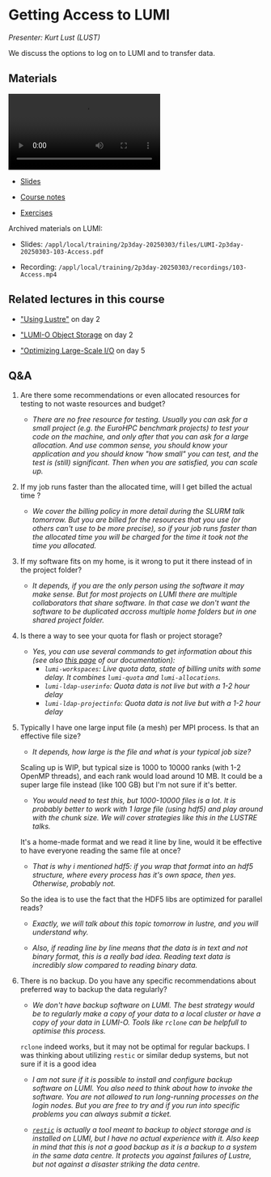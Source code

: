 # Getting Access to LUMI

*Presenter: Kurt Lust (LUST)*

We discuss the options to log on to LUMI and to transfer data.


## Materials

<!--
Materials will be made available after the lecture
-->
<video src="https://462000265.lumidata.eu/2p3day-20250303/recordings/103-Access.mp4" controls="controls"></video>
<!--
-   A video recording will follow.
-->

-   [Slides](https://462000265.lumidata.eu/2p3day-20250303/files/LUMI-2p3day-20250303-103-Access.pdf)

-   [Course notes](103-Access.md)

-   [Exercises](E103-Access.md)

Archived materials on LUMI:

-   Slides: `/appl/local/training/2p3day-20250303/files/LUMI-2p3day-20250303-103-Access.pdf`

-   Recording: `/appl/local/training/2p3day-20250303/recordings/103-Access.mp4`


## Related lectures in this course

-   ["Using Lustre"](M203-Lustre.md) on day 2

-   ["LUMI-O Object Storage](M204-ObjectStorage.md) on day 2

-   ["Optimizing Large-Scale I/O](M503-IO_Optimization_Parallel_IO.md) on day 5


## Q&A


1.  Are there some recommendations or even allocated resources for testing to not waste resources and budget? 

    -   *There are no free resource for testing. Usually you can ask for a small project (e.g. the EuroHPC benchmark projects) to test your code on the machine, and only after that you can ask for a large allocation. And use common sense, you should know your application and you should know "how small" you can test, and the test is (still) significant. Then when you are satisfied, you can scale up.*

2.  If my job runs faster than the allocated time, will I get billed the actual time ?

    -   *We cover the billing policy in more detail during the SLURM talk tomorrow. But you are billed for the resources that you use (or others can't use to be more precise), so if your job runs faster than the allocated time you will be charged for the time it took not the time you allocated.*
 
3.  If my software fits on my home, is it wrong to put it there instead of in the project folder?

    -   *It depends, if you are the only person using the software it may make sense. But for most projects on LUMI there are multiple collaborators that share software. In that case we don't want the software to be duplicated accross multiple home folders but in one shared project folder.*

4.  Is there a way to see your quota for flash or project storage?

    -   *Yes, you can use several commands to get information about this (see also [this page](https://docs.lumi-supercomputer.eu/runjobs/lumi_env/dailymanagement/) of our documentation):*
        -   *`lumi-workspaces`: Live quota data, state of billing units with some delay. It combines `lumi-quota` and `lumi-allocations`.*
        -   *`lumi-ldap-userinfo`: Quota data is not live but with a 1-2 hour delay*
        -   *`lumi-ldap-projectinfo`: Quota data is not live but with a 1-2 hour delay*

5.  Typically I have one large input file (a mesh) per MPI process. Is that an effective file size?

    -   *It depends, how large is the file and what is your typical job size?*

    Scaling up is WIP, but typical size is 1000 to 10000 ranks (with 1-2 OpenMP threads), and each rank would load around 10 MB. It could be a super large file instead (like 100 GB) but I'm not sure if it's better.

    -   *You would need to test this, but 1000-10000 files is a lot. It is probably better to work with 1 large file (using hdf5) and play around with the chunk size. We will cover strategies like this in the LUSTRE talks.*
 
    It's a home-made format and we read it line by line, would it be effective to have everyone reading the same file at once?
 
    -   *That is why i mentioned hdf5: if you wrap that format into an hdf5 structure, where every process has it's own space, then yes. Otherwise, probably not.*

    So the idea is to use the fact that the HDF5 libs are optimized for parallel reads?

    -   *Exactly, we will talk about this topic tomorrow in lustre, and you will understand why.*

    -   *Also, if reading line by line means that the data is in text and not binary format, this is a really bad idea. Reading text data is incredibly slow compared to reading binary data.*

6.  There is no backup. Do you have any specific recommendations about preferred way to backup the data regularly?

    -   *We don't have backup software on LUMI. The best strategy would be to regularly make a copy of your data to a local cluster or have a copy of your data in LUMI-O. Tools like `rclone` can be helpfull to optimise this process.*
    
    `rclone` indeed works, but it may not be optimal for regular backups. I was thinking about utilizing `restic` or similar dedup systems, but not sure if it is a good idea

    -   *I am not sure if it is possible to install and configure backup software on LUMI. You also need to think about how to invoke the software. You are not allowed to run long-running processes on the login nodes. But you are free to try and if you run into specific problems you can always submit a ticket.*

    -   *[`restic`](https://restic.readthedocs.io/en/latest/manual_rest.html) is 
        actually a tool meant to backup to object storage and is installed on LUMI, but I have no 
        actual experience with it. Also keep in mind that this is not a good backup as it is a backup 
        to a system in the same data centre. It protects you against failures of Lustre, but not against 
        a disaster striking the data centre.*


